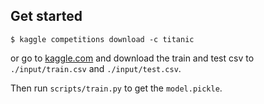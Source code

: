 
## Get started

```
$ kaggle competitions download -c titanic
```

or go to [kaggle.com](https://www.kaggle.com/c/titanic/data) and download the
train and test csv to `./input/train.csv` and `./input/test.csv`.

Then run `scripts/train.py` to get the `model.pickle`.
